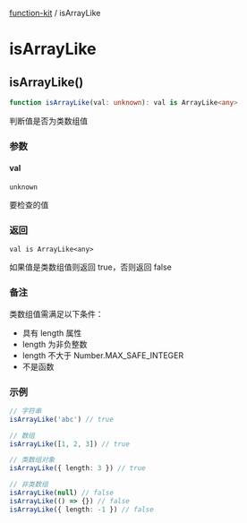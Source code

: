[function-kit](index.md) / isArrayLike

# isArrayLike

## isArrayLike()

```ts
function isArrayLike(val: unknown): val is ArrayLike<any>
```

判断值是否为类数组值

### 参数

#### val

`unknown`

要检查的值

### 返回

`val is ArrayLike<any>`

如果值是类数组值则返回 true，否则返回 false

### 备注

类数组值需满足以下条件：
- 具有 length 属性
- length 为非负整数
- length 不大于 Number.MAX_SAFE_INTEGER
- 不是函数

### 示例

```ts
// 字符串
isArrayLike('abc') // true

// 数组
isArrayLike([1, 2, 3]) // true

// 类数组对象
isArrayLike({ length: 3 }) // true

// 非类数组
isArrayLike(null) // false
isArrayLike(() => {}) // false
isArrayLike({ length: -1 }) // false
```
